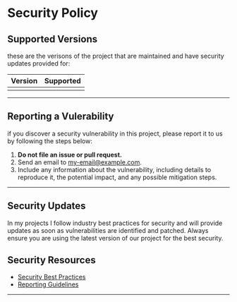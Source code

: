 # Security Policy

## Supported Versions

these are the verisons of the project that are maintained and have security updates provided for:

|Version|Supported|
|-------|---------|
|||

---

## Reporting a Vulerability

if you discover a security vulnerability in this project, please report it to us by following the steps below:

1. **Do not file an issue or pull request.**
2. Send an email to [my-email@example.com](mailto:your-email@example.com).
3. Include any information about the vulnerability, including details to reproduce it, the potential impact, and any possible mitigation steps.

---

## Security Updates

In my projects I follow industry best practices for security and will provide updates as soon as vulnerabilities are identified and patched. Always ensure you are using the latest version of our project for the best security.

## Security Resources

- [Security Best Practices](https://example.com/security-best-practices)
- [Reporting Guidelines](https://example.com/reporting-guidelines)


---